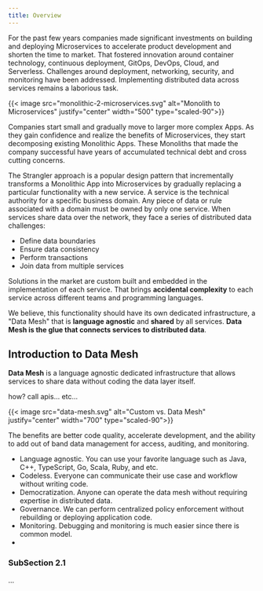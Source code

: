 ```yaml
---
title: Overview
---
```


For the past few years companies made significant investments on building and deploying Microservices to accelerate product development and shorten the time to market. That fostered innovation around container technology, continuous deployment, GitOps, DevOps, Cloud, and Serverless. Challenges around deployment, networking, security, and monitoring have been addressed. Implementing distributed data across services remains a laborious task. 

{{< image src="monolithic-2-microservices.svg" alt="Monolith to Microservices" justify="center" width="500" type="scaled-90">}}

Companies start small and gradually move to larger more complex Apps. As they gain confidence and realize the benefits of Microservices, they start decomposing existing Monolithic Apps. These Monoliths that made the company successful have years of accumulated technical debt and cross cutting concerns. 
 
The Strangler approach is a popular design pattern that incrementally transforms a Monolithic App into Microservices by gradually replacing a particular functionality with a new service. A service is the technical authority for a specific business domain. Any piece of data or rule associated with a domain must be owned by only one service. When services share data over the network, they face a series of distributed data challenges:

* Define data boundaries
* Ensure data consistency
* Perform transactions
* Join data from multiple services

Solutions in the market are custom built and embedded in the implementation of each service. That brings **accidental complexity** to each service across different teams and programming languages.

We believe, this functionality should have its own dedicated infrastructure, a "Data Mesh" that is **language agnostic** and **shared** by all services. **Data Mesh is the glue that connects services to distributed data**.


## Introduction to Data Mesh

**Data Mesh** is a language agnostic dedicated infrastructure that allows services to share data without coding the data layer itself. 

how? call apis... etc...

{{< image src="data-mesh.svg" alt="Custom vs. Data Mesh" justify="center" width="700" type="scaled-90">}}

The benefits are better code quality, accelerate development, and the ability to add out of band data management for access, auditing, and monitoring.


* Language agnostic. You can use your favorite language such as Java, C++, TypeScript, Go, Scala, Ruby, and etc.
* Codeless.  Everyone can communicate their use case and workflow without writing code.
* Democratization.  Anyone can operate the data mesh without requiring expertise in distributed data.
* Governance.  We can perform centralized policy enforcement without rebuilding or deploying application code.
* Monitoring.  Debugging and monitoring is much easier since there is common model.
*



### SubSection 2.1
...


